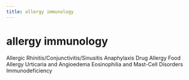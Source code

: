 ```yaml
---
title: allergy immunology
---
```


# allergy immunology

Allergic Rhinitis/Conjunctivitis/Sinusitis
Anaphylaxis
Drug Allergy
Food Allergy
Urticaria and Angioedema
Eosinophilia and Mast-Cell Disorders
Immunodeficiency
